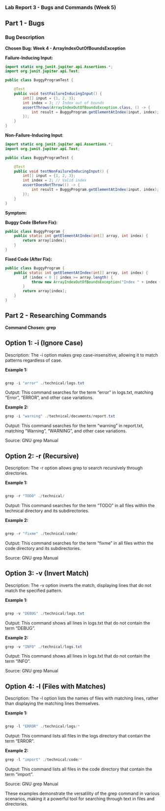 ### Lab Report 3 - Bugs and Commands (Week 5)

## Part 1 - Bugs

### Bug Description

**Chosen Bug: Week 4 - ArrayIndexOutOfBoundsException**

**Failure-Inducing Input:**

```java
import static org.junit.jupiter.api.Assertions.*;
import org.junit.jupiter.api.Test;

public class BuggyProgramTest {

    @Test
    public void testFailureInducingInput() {
        int[] input = {1, 2, 3};
        int index = 3; // Index out of bounds
        assertThrows(ArrayIndexOutOfBoundsException.class, () -> {
            int result = BuggyProgram.getElementAtIndex(input, index);
        });
    }
}
```

**Non-Failure-Inducing Input**:

```java
import static org.junit.jupiter.api.Assertions.*;
import org.junit.jupiter.api.Test;

public class BuggyProgramTest {

    @Test
    public void testNonFailureInducingInput() {
        int[] input = {1, 2, 3};
        int index = 2; // Valid index
        assertDoesNotThrow(() -> {
            int result = BuggyProgram.getElementAtIndex(input, index);
        });
    }
}
```

**Symptom:**


**Buggy Code (Before Fix):**
```java
public class BuggyProgram {
    public static int getElementAtIndex(int[] array, int index) {
        return array[index];
    }
}
```

**Fixed Code (After Fix):**
```java
public class BuggyProgram {
    public static int getElementAtIndex(int[] array, int index) {
        if (index < 0 || index >= array.length) {
            throw new ArrayIndexOutOfBoundsException("Index " + index + " is out of bounds");
        }
        return array[index];
    }
}
```
##  Part 2 - Researching Commands
**Command Chosen: grep**

## Option 1: -i (Ignore Case)

Description: The -i option makes grep case-insensitive, allowing it to match patterns regardless of case.

**Example 1:**

``` java

grep -i "error" ./technical/logs.txt

```

Output: This command searches for the term “error” in logs.txt, matching “Error”, “ERROR”, and other case variations.

**Example 2:**

``` java
grep -i "warning" ./technical/documents/report.txt

```

Output: This command searches for the term “warning” in report.txt, matching “Warning”, “WARNING”, and other case variations.

Source: GNU grep Manual

## Option 2: -r (Recursive)

Description: The -r option allows grep to search recursively through directories.

**Example 1:**

``` java

grep -r "TODO" ./technical/

``` 
Output: This command searches for the term “TODO” in all files within the technical directory and its subdirectories.

**Example 2:**

``` java

grep -r "fixme" ./technical/code/
```

Output: This command searches for the term “fixme” in all files within the code directory and its subdirectories.

Source: GNU grep Manual

## Option 3: -v (Invert Match)

Description: The -v option inverts the match, displaying lines that do not match the specified pattern.

**Example 1:**

``` java

grep -v "DEBUG" ./technical/logs.txt

``` 
Output: This command shows all lines in logs.txt that do not contain the term “DEBUG”.

**Example 2:**

``` java
grep -v "INFO" ./technical/logs.txt
``` 

Output: This command shows all lines in logs.txt that do not contain the term “INFO”.

Source: GNU grep Manual

## Option 4: -l (Files with Matches)

Description: The -l option lists the names of files with matching lines, rather than displaying the matching lines themselves.

**Example 1:**

``` java

grep -l "ERROR" ./technical/logs/*

``` 

Output: This command lists all files in the logs directory that contain the term “ERROR”.

**Example 2:**

``` java
grep -l "import" ./technical/code/*
``` 

Output: This command lists all files in the code directory that contain the term “import”.

Source: GNU grep Manual

These examples demonstrate the versatility of the grep command in various scenarios, making it a powerful tool for searching through text in files and directories.
